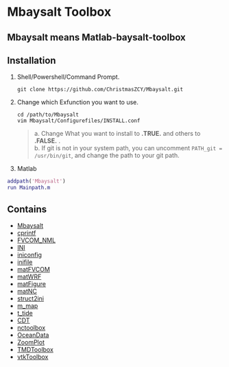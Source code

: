<!--
 * @ -*- coding:UTF-8 -*-: 
 * @#########################: 
 * @Author: Christmas
 * @Date: 2023-09-18 21:13:00
 * @LastEditTime: 2024-01-12 22:47:18
 * @Description: 
-->
# Mbaysalt Toolbox

## Mbaysalt means Matlab-baysalt-toolbox

## Installation

1. Shell/Powershell/Command Prompt.

   ```shell
   git clone https://github.com/ChristmasZCY/Mbaysalt.git
   ```
2. Change which Exfunction you want to use.

   ```shell
   cd /path/to/Mbaysalt
   vim Mbaysalt/Configurefiles/INSTALL.conf
   ```

   > a. Change What you want to install to **.TRUE.** and others to **.FALSE.** . \
   > b. If git is not in your system path, you can uncomment `PATH_git = /usr/bin/git`, and change the path to your git path.

3. Matlab

```matlab
addpath('Mbaysalt')
run Mainpath.m
```

## Contains

- [Mbaysalt](https://github.com/ChristmasZCY/Mbaysalt)
- [cprintf](https://www.mathworks.com/matlabcentral/fileexchange/24093-cprintf-display-formatted-colored-text-in-the-command-window)
- [FVCOM_NML](https://github.com/SiqiLiOcean/FVCOM_NML)
- [INI](https://ww2.mathworks.cn/matlabcentral/fileexchange/55766-ini)
- [iniconfig](https://ww2.mathworks.cn/matlabcentral/fileexchange/24992-ini-config)
- [inifile](https://ww2.mathworks.cn/matlabcentral/fileexchange/2976-inifile)
- [matFVCOM](https://github.com/SiqiLiOcean/matFVCOM)
- [matWRF](https://github.com/SiqiLiOcean/matWRF)
- [matFigure](https://github.com/SiqiLiOcean/matFigure)
- [matNC](https://github.com/SiqiLiOcean/matNC)
- [struct2ini](https://ww2.mathworks.cn/matlabcentral/fileexchange/22079-struct2ini)
- [m_map](https://www.eoas.ubc.ca/~rich/map.html)
- [t_tide](https://www.eoas.ubc.ca/~rich/#T_Tide)
- [CDT](https://github.com/chadagreene/CDT)
- [nctoolbox](https://github.com/nctoolbox/nctoolbox)
- [OceanData](https://github.com/SiqiLiOcean/OceanData)
- [ZoomPlot](https://github.com/iqiukp/ZoomPlot-MATLAB)
- [TMDToolbox](https://github.com/EarthAndSpaceResearch/TMD_Matlab_Toolbox_v2.5)
- [vtkToolbox](https://github.com/KIT-IBT/vtkToolbox)
